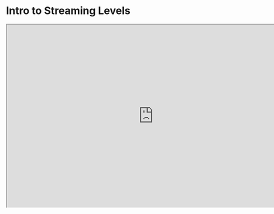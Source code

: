 # Intro to Streaming Levels

<p><iframe title="YouTube video player" src="https://www.youtube.com/embed/0a69jEEAuQ8?si=J-d0A2Bo-bbTJaqJ" width="800" height="500" allowfullscreen="allowfullscreen" allow="accelerometer; autoplay; clipboard-write; encrypted-media; gyroscope; picture-in-picture; web-share"></iframe></p>